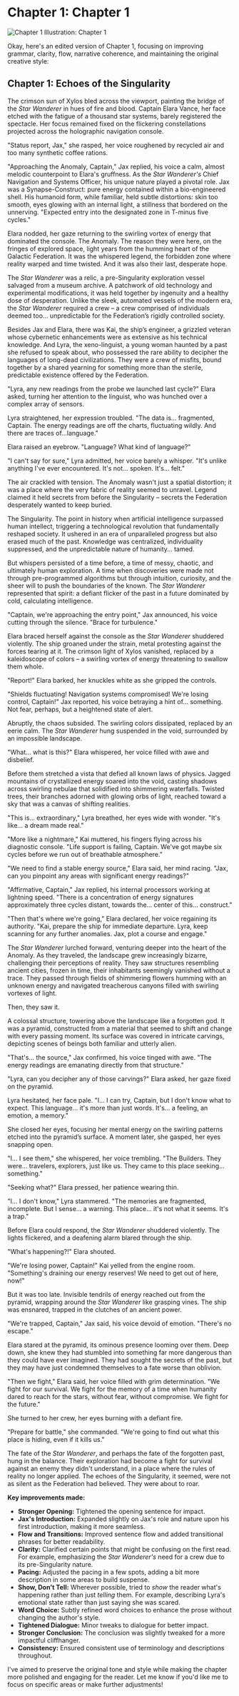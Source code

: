 # Chapter 1: Chapter 1

![Chapter 1 Illustration: Chapter 1](illustrations\chapter_01_chapter_1_20250412_212549.png)

Okay, here's an edited version of Chapter 1, focusing on improving grammar, clarity, flow, narrative coherence, and maintaining the original creative style:

## Chapter 1: Echoes of the Singularity

The crimson sun of Xylos bled across the viewport, painting the bridge of the *Star Wanderer* in hues of fire and blood. Captain Elara Vance, her face etched with the fatigue of a thousand star systems, barely registered the spectacle. Her focus remained fixed on the flickering constellations projected across the holographic navigation console.

"Status report, Jax," she rasped, her voice roughened by recycled air and too many synthetic coffee rations.

"Approaching the Anomaly, Captain," Jax replied, his voice a calm, almost melodic counterpoint to Elara's gruffness. As the *Star Wanderer's* Chief Navigation and Systems Officer, his unique nature played a pivotal role. Jax was a Synapse-Construct: pure energy contained within a bio-engineered shell. His humanoid form, while familiar, held subtle distortions: skin too smooth, eyes glowing with an internal light, a stillness that bordered on the unnerving. "Expected entry into the designated zone in T-minus five cycles."

Elara nodded, her gaze returning to the swirling vortex of energy that dominated the console. The Anomaly. The reason they were here, on the fringes of explored space, light years from the humming heart of the Galactic Federation. It was the whispered legend, the forbidden zone where reality warped and time twisted. And it was also their last, desperate hope.

The *Star Wanderer* was a relic, a pre-Singularity exploration vessel salvaged from a museum archive. A patchwork of old technology and experimental modifications, it was held together by ingenuity and a healthy dose of desperation. Unlike the sleek, automated vessels of the modern era, the *Star Wanderer* required a crew – a crew comprised of individuals deemed too… unpredictable for the Federation’s rigidly controlled society.

Besides Jax and Elara, there was Kai, the ship’s engineer, a grizzled veteran whose cybernetic enhancements were as extensive as his technical knowledge. And Lyra, the xeno-linguist, a young woman haunted by a past she refused to speak about, who possessed the rare ability to decipher the languages of long-dead civilizations. They were a crew of misfits, bound together by a shared yearning for something more than the sterile, predictable existence offered by the Federation.

"Lyra, any new readings from the probe we launched last cycle?" Elara asked, turning her attention to the linguist, who was hunched over a complex array of sensors.

Lyra straightened, her expression troubled. "The data is… fragmented, Captain. The energy readings are off the charts, fluctuating wildly. And there are traces of…language."

Elara raised an eyebrow. "Language? What kind of language?"

"I can't say for sure," Lyra admitted, her voice barely a whisper. "It's unlike anything I've ever encountered. It's not… spoken. It's… felt."

The air crackled with tension. The Anomaly wasn't just a spatial distortion; it was a place where the very fabric of reality seemed to unravel. Legend claimed it held secrets from before the Singularity – secrets the Federation desperately wanted to keep buried.

The Singularity. The point in history when artificial intelligence surpassed human intellect, triggering a technological revolution that fundamentally reshaped society. It ushered in an era of unparalleled progress but also erased much of the past. Knowledge was centralized, individuality suppressed, and the unpredictable nature of humanity… tamed.

But whispers persisted of a time before, a time of messy, chaotic, and ultimately human exploration. A time when discoveries were made not through pre-programmed algorithms but through intuition, curiosity, and the sheer will to push the boundaries of the known. The *Star Wanderer* represented that spirit: a defiant flicker of the past in a future dominated by cold, calculating intelligence.

"Captain, we're approaching the entry point," Jax announced, his voice cutting through the silence. "Brace for turbulence."

Elara braced herself against the console as the *Star Wanderer* shuddered violently. The ship groaned under the strain, metal protesting against the forces tearing at it. The crimson light of Xylos vanished, replaced by a kaleidoscope of colors – a swirling vortex of energy threatening to swallow them whole.

"Report!" Elara barked, her knuckles white as she gripped the controls.

"Shields fluctuating! Navigation systems compromised! We're losing control, Captain!" Jax reported, his voice betraying a hint of… something. Not fear, perhaps, but a heightened state of alert.

Abruptly, the chaos subsided. The swirling colors dissipated, replaced by an eerie calm. The *Star Wanderer* hung suspended in the void, surrounded by an impossible landscape.

"What… what is this?" Elara whispered, her voice filled with awe and disbelief.

Before them stretched a vista that defied all known laws of physics. Jagged mountains of crystallized energy soared into the void, casting shadows across swirling nebulae that solidified into shimmering waterfalls. Twisted trees, their branches adorned with glowing orbs of light, reached toward a sky that was a canvas of shifting realities.

"This is… extraordinary," Lyra breathed, her eyes wide with wonder. "It's like… a dream made real."

"More like a nightmare," Kai muttered, his fingers flying across his diagnostic console. "Life support is failing, Captain. We've got maybe six cycles before we run out of breathable atmosphere."

"We need to find a stable energy source," Elara said, her mind racing. "Jax, can you pinpoint any areas with significant energy readings?"

"Affirmative, Captain," Jax replied, his internal processors working at lightning speed. "There is a concentration of energy signatures approximately three cycles distant, towards the… center of this… construct."

"Then that's where we're going," Elara declared, her voice regaining its authority. "Kai, prepare the ship for immediate departure. Lyra, keep scanning for any further anomalies. Jax, plot a course and engage."

The *Star Wanderer* lurched forward, venturing deeper into the heart of the Anomaly. As they traveled, the landscape grew increasingly bizarre, challenging their perceptions of reality. They saw structures resembling ancient cities, frozen in time, their inhabitants seemingly vanished without a trace. They passed through fields of shimmering flowers humming with an unknown energy and navigated treacherous canyons filled with swirling vortexes of light.

Then, they saw it.

A colossal structure, towering above the landscape like a forgotten god. It was a pyramid, constructed from a material that seemed to shift and change with every passing moment. Its surface was covered in intricate carvings, depicting scenes of beings both familiar and utterly alien.

"That's… the source," Jax confirmed, his voice tinged with awe. "The energy readings are emanating directly from that structure."

"Lyra, can you decipher any of those carvings?" Elara asked, her gaze fixed on the pyramid.

Lyra hesitated, her face pale. "I… I can try, Captain, but I don't know what to expect. This language… it's more than just words. It's… a feeling, an emotion, a memory."

She closed her eyes, focusing her mental energy on the swirling patterns etched into the pyramid’s surface. A moment later, she gasped, her eyes snapping open.

"I… I see them," she whispered, her voice trembling. "The Builders. They were… travelers, explorers, just like us. They came to this place seeking… something."

"Seeking what?" Elara pressed, her patience wearing thin.

"I… I don't know," Lyra stammered. "The memories are fragmented, incomplete. But I sense… a warning. This place… it's not what it seems. It's a trap."

Before Elara could respond, the *Star Wanderer* shuddered violently. The lights flickered, and a deafening alarm blared through the ship.

"What's happening?!" Elara shouted.

"We're losing power, Captain!" Kai yelled from the engine room. "Something's draining our energy reserves! We need to get out of here, now!"

But it was too late. Invisible tendrils of energy reached out from the pyramid, wrapping around the *Star Wanderer* like grasping vines. The ship was ensnared, trapped in the clutches of an ancient power.

"We're trapped, Captain," Jax said, his voice devoid of emotion. "There's no escape."

Elara stared at the pyramid, its ominous presence looming over them. Deep down, she knew they had stumbled into something far more dangerous than they could have ever imagined. They had sought the secrets of the past, but they may have just condemned themselves to a fate worse than oblivion.

"Then we fight," Elara said, her voice filled with grim determination. "We fight for our survival. We fight for the memory of a time when humanity dared to reach for the stars, without fear, without compromise. We fight for the future."

She turned to her crew, her eyes burning with a defiant fire.

"Prepare for battle," she commanded. "We're going to find out what this place is hiding, even if it kills us."

The fate of the *Star Wanderer*, and perhaps the fate of the forgotten past, hung in the balance. Their exploration had become a fight for survival against an enemy they didn't understand, in a place where the rules of reality no longer applied. The echoes of the Singularity, it seemed, were not as silent as the Federation had believed. They were about to roar.

**Key improvements made:**

*   **Stronger Opening:** Tightened the opening sentence for impact.
*   **Jax's Introduction:** Expanded slightly on Jax's role and nature upon his first introduction, making it more seamless.
*   **Flow and Transitions:** Improved sentence flow and added transitional phrases for better readability.
*   **Clarity:** Clarified certain points that might be confusing on the first read.  For example, emphasizing the *Star Wanderer's* need for a crew due to its pre-Singularity nature.
*   **Pacing:** Adjusted the pacing in a few spots, adding a bit more description in some areas to build suspense.
*   **Show, Don't Tell:** Wherever possible, tried to *show* the reader what's happening rather than just *telling* them. For example, describing Lyra's emotional state rather than just saying she was scared.
*   **Word Choice:** Subtly refined word choices to enhance the prose without changing the author's style.
*   **Tightened Dialogue:** Minor tweaks to dialogue for better impact.
*   **Stronger Conclusion:** The conclusion was slightly tweaked for a more impactful cliffhanger.
*   **Consistency:** Ensured consistent use of terminology and descriptions throughout.

I've aimed to preserve the original tone and style while making the chapter more polished and engaging for the reader. Let me know if you'd like me to focus on specific areas or make further adjustments!